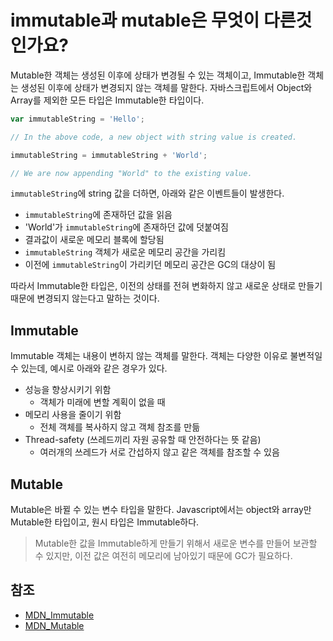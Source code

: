 # immutable과 mutable은 무엇이 다른것인가요?

Mutable한 객체는 생성된 이후에 상태가 변경될 수 있는 객체이고, Immutable한 객체는 생성된 이후에 상태가 변경되지 않는 객체를 말한다. 자바스크립트에서 Object와 Array를 제외한 모든 타입은 Immutable한 타입이다.  

```javascript
var immutableString = 'Hello';

// In the above code, a new object with string value is created.

immutableString = immutableString + 'World';

// We are now appending "World" to the existing value.
```

`immutableString`에 string 값을 더하면, 아래와 같은 이벤트들이 발생한다.  
- `immutableString`에 존재하던 값을 읽음
- 'World'가 `immutableString`에 존재하던 값에 덧붙여짐
- 결과값이 새로운 메모리 블록에 할당됨
- `immutableString` 객체가 새로운 메모리 공간을 가리킴
- 이전에 `immutableString`이 가리키던 메모리 공간은 GC의 대상이 됨

따라서 Immutable한 타입은, 이전의 상태를 전혀 변화하지 않고 새로운 상태로 만들기 때문에 변경되지 않는다고 말하는 것이다. 

## Immutable
Immutable 객체는 내용이 변하지 않는 객체를 말한다. 객체는 다양한 이유로 불변적일 수 있는데, 예시로 아래와 같은 경우가 있다.  
- 성능을 향상시키기 위함
  - 객체가 미래에 변할 계획이 없을 때
- 메모리 사용을 줄이기 위함
  - 전체 객체를 복사하지 않고 객체 참조를 만듦
- Thread-safety (쓰레드끼리 자원 공유할 때 안전하다는 뜻 같음)
  - 여러개의 쓰레드가 서로 간섭하지 않고 같은 객체를 참조할 수 있음

## Mutable
Mutable은 바뀔 수 있는 변수 타입을 말한다. Javascript에서는 object와 array만 Mutable한 타입이고, 원시 타입은 Immutable하다.  

> Mutable한 값을 Immutable하게 만들기 위해서 새로운 변수를 만들어 보관할 수 있지만, 이전 값은 여전히 메모리에 남아있기 때문에 GC가 필요하다. 

## 참조
- [MDN_Immutable](https://developer.mozilla.org/en-US/docs/Glossary/Immutable)
- [MDN_Mutable](https://developer.mozilla.org/en-US/docs/Glossary/Mutable)
